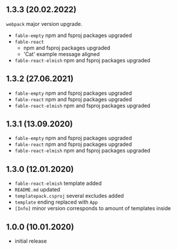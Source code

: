 ## 1.3.3 (20.02.2022)

`webpack` major version upgrade.

* `fable-empty` npm and fsproj packages upgraded
* `fable-react` 
  * npm and fsproj packages upgraded
  * 'Cat' example message aligned
* `fable-react-elmish` npm and fsproj packages upgraded

## 1.3.2 (27.06.2021)

* `fable-empty` npm and fsproj packages upgraded
* `fable-react` npm and fsproj packages upgraded
* `fable-react-elmish` npm and fsproj packages upgraded
 
## 1.3.1 (13.09.2020)

* `fable-empty` npm and fsproj packages upgraded
* `fable-react` npm and fsproj packages upgraded
* `fable-react-elmish` npm and fsproj packages upgraded

## 1.3.0 (12.01.2020)

* `fable-react-elmish` template added
* `README.md` updated
* `templatepack.csproj` several excludes added
* `template` ending replaced with `App`
* `[Info]` minor version corresponds to amount of templates inside

## 1.0.0 (10.01.2020)

* initial release